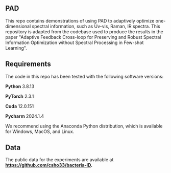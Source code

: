 **PAD**
---------------------------------------------------------------------------------------------------------------------
This repo contains demonstrations of using PAD to adaptively optimize one-dimensional spectral information, such as Uv-vis, Raman, IR spectra. 
This repository is adapted from the codebase used to produce the results in the paper "Adaptive Feedback Cross-loop for Preserving and Robust Spectral Information Optimization without 
Spectral Processing in Few-shot Learning".

**Requirements**
----------------------------------------------------------------------------------------------------------------------------------------
The code in this repo has been tested with the following software versions:

**Python** 3.8.13

**PyTorch** 2.3.1

**Cuda** 12.0.151

**Pycharm** 2024.1.4

We recommend using the Anaconda Python distribution, which is available for Windows, MacOS, and Linux.

**Data**
----------------------------------------------------------------------------------------------------------------------------------------
The public data for the experiments are available at **https://github.com/csho33/bacteria-ID.**

